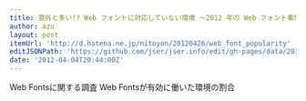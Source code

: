 ```yaml
---
title: 意外と多い!? Web フォントに対応していない環境 ～2012 年の Web フォント事情 - てっく煮ブログ
author: azu
layout: post
itemUrl: 'http://d.hatena.ne.jp/nitoyon/20120426/web_font_popularity'
editJSONPath: 'https://github.com/jser/jser.info/edit/gh-pages/data/2012/04/index.json'
date: '2012-04-04T20:44:00Z'
---
```

Web Fontsに関する調査
Web Fontsが有効に働いた環境の割合
